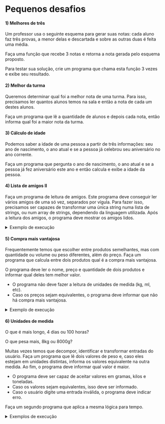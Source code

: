 # Pequenos desafios

#### 1) Melhores de três
Um professor usa o seguinte esquema para gerar suas notas: cada aluno faz três provas, a menor delas e descartada e sobre as outras duas é feita uma média.

Faça uma função que recebe 3 notas e retorna a nota gerada pelo esquema proposto.

Para testar sua solução, crie um programa que chama esta função 3 vezes e exibe seu resultado.

#### 2) Melhor da turma
Queremos determinar qual foi a melhor nota de uma turma. Para isso, precisamos ler quantos alunos temos na sala e então a nota de cada um destes alunos.

Faça um programa que lê a quantidade de alunos e depois cada nota, então informa qual foi a maior nota da turma.

#### 3) Cálculo de idade
Podemos saber a idade de uma pessoa a partir de três informações: seu ano de nascimento, o ano atual e se a pessoa já celebrou seu aniversário no ano corrente.

Faça um programa que pergunta o ano de nascimento, o ano atual e se a pessoa já fez aniversário este ano e então calcula e exibe a idade da pessoa.

#### 4) Lista de amigos II
Faça um programa de leitura de amigos. Este programa deve conseguir ler vários amigos de uma só vez, separados por vígula. Para fazer isso, precisamos ser capazes de transformar uma única string numa lista de strings, ou num array de strings, dependendo da linguagem utilizada. Após a leitura dos amigos, o programa deve mostrar os amigos lidos.

<details>
  <summary>Exemplo de execução</summary>

```
Gerenciador de amigos

Digite alguns amigos, separados por vígula: Huguinho, Zezinho, Luisinho

Amigos lidos:
Huguinho
Zezinho
Luisinho
```
</details>

#### 5) Compra mais vantajosa
Frequentemente temos que escolher entre produtos semelhantes, mas com quantidade ou volume ou peso diferentes, além do preço. Faça um programa que calcula entre dois produtos qual é a compra mais vantajosa.

O programa deve ler o nome, preço e quantidade de dois produtos e informar qual deles tem melhor valor. 

- O programa não deve fazer a leitura de unidades de medida (kg, ml, etc).
- Caso os preços sejam equivalentes, o programa deve informar que não há compra mais vantajosa.

<details>
  <summary>Exemplo de execução</summary>

```
Compra mais vantajosa

Digite o nome do primeiro produto:
Toddy 400

Quanto custa Toddy 400?
4,50

Quanto vem do protudo?
400

Digite o nome do segundo produto:
Toddy 700

Quanto custa Toddy 700?
7,80

Quanto vem do protudo?
700

A compra mais vantajosa é: Toddy 700
```
</details>

#### 6) Unidades de medida
O que é mais longo, 4 dias ou 100 horas?

O que pesa mais, 8kg ou 8000g?

Muitas vezes temos que decompor, identificar e transformar entradas do usuário. Faça um programa que lê dois valores de peso e, caso eles estejam em unidades distintas, informa os valores equivalente na outra medida. Ao fim, o programa deve informar qual valor é maior. 

- O programa deve ser capaz de aceitar valores em gramas, kilos e toneladas. 
- Caso os valores sejam equivalentes, isso deve ser informado.
- Caso o usuário digite uma entrada inválida, o programa deve indicar erro.

Faça um segundo programa que aplica a mesma lógica para tempo.

<details>
  <summary>Exemplos de execução</summary>

```
Unidades de medida

Digite um valor de peso: 800g
Digite outro valor de peso: 4kg

Resultados:
- 800g corresponde a 0,8kg
- 4kg corresponde a 4000g

Logo, 4kg pesa mais que 800g
```
  
```
Unidades de medida

Digite um valor de peso: 7kg
Digite outro valor de peso: 4kg

7kg pesa mais que 4kg
```
```
Unidades de medida

Digite um valor de peso: 8t
Digite outro valor de peso: 8000kg

Resultados:
- 8t corresponde a 8000kg
- 8000kg corresponde a 8t

Logo, 8t pesa o mesmo que 8000kg
```
```
Unidades de medida

Digite um valor de peso: 8t
Digite outro valor de peso: 8000k

Dados inválidos!!!
```
</details>